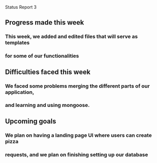 Status Report 3

## Progress made this week
### This week, we added and edited files that will serve as templates
### for some of our functionalities

## Difficulties faced this week
### We faced some problems merging the different parts of our application,
### and learning and using mongoose.

## Upcoming goals
### We plan on having a landing page UI where users can create pizza
### requests, and we plan on finishing setting up our database
